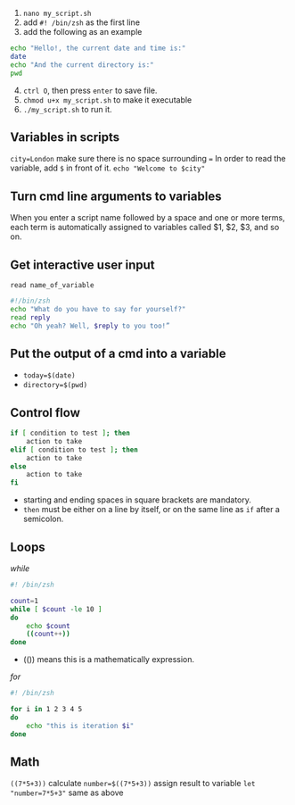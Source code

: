 1. `nano my_script.sh`
2. add `#! /bin/zsh` as the first line
3. add the following as an example
```zsh
echo "Hello!, the current date and time is:"
date
echo "And the current directory is:"
pwd
```
4. `ctrl O`, then press `enter` to save file.
5. `chmod u+x my_script.sh` to make it executable
6. `./my_script.sh` to run it.

## Variables in scripts
`city=London` make sure there is no space surrounding `=`
In order to read the variable, add `$` in front of it.
`echo "Welcome to $city"` 

## Turn cmd line arguments to variables
When you enter a script name followed by a space and one or more terms, each term is automatically assigned to variables called $1, $2, $3, and so on.

## Get interactive user input
`read name_of_variable`
```zsh
#!/bin/zsh
echo "What do you have to say for yourself?"
read reply
echo "Oh yeah? Well, $reply to you too!”

```

## Put the output of a cmd into a variable
- `today=$(date)`
- `directory=$(pwd)`

## Control flow
```zsh
if [ condition to test ]; then
	action to take
elif [ condition to test ]; then
	action to take
else
	action to take
fi
```
- starting and ending spaces in square brackets are mandatory.
- `then` must be either on a line by itself, or on the same line as `if` after a semicolon.

## Loops
_while_
```zsh
#! /bin/zsh

count=1
while [ $count -le 10 ]
do
	echo $count
	((count++))
done
```
- (()) means this is a mathematically expression.

_for_
```zsh
#! /bin/zsh

for i in 1 2 3 4 5
do
	echo "this is iteration $i"
done
```

## Math
`((7*5+3))` calculate 
`number=$((7*5+3))` assign result to variable
`let "number=7*5+3"` same as above




